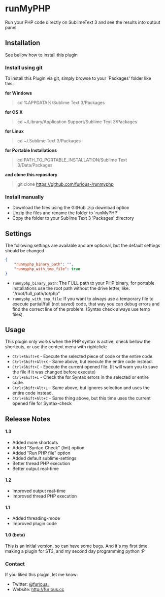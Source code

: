 # runMyPHP
Run your PHP code directly on SublimeText 3 and see the results into output panel

## Installation
See bellow how to install this plugin

### Install using git
To install this Plugin via git, simply browse to your 'Packages' folder like this:

**for Windows**
> cd %APPDATA%/Sublime Text 3/Packages

**for OS X**
> cd ~/Library/Application Support/Sublime Text 3/Packages

**for Linux**
> cd ~/.Sublime Text 3/Packages

**for Portable Installations**
> cd PATH_TO_PORTABLE_INSTALLATION/Sublime Text 3/Data/Packages

**and clone this repository**
> git clone https://github.com/furious-/runmyphp


### Install manually
* Download the files using the GitHub .zip download option
* Unzip the files and rename the folder to 'runMyPHP'
* Copy the folder to your Sublime Text 3 'Packages' directory

## Settings
The following settings are available and are optional, but the default settings should be changed
```json	
{
	"runmyphp_binary_path": "",
	"runmyphp_with_tmp_file": true
}
```
* `runmyphp_binary_path`: The FULL path to your PHP binary, for portable installations use the root path without the drive letter, like: "/root/full_path/to/php"
* `runmyphp_with_tmp_file`: If you want to always use a temporary file to execute partial/full (not saved) code, that way you can debug errors and find the correct line of the problem. (Syntax check always use temp files)

## Usage
This plugin only works when the PHP syntax is active, check bellow the shortcuts, or use the context menu with rightclick:

* `Ctrl+Shift+X` - Execute the selected piece of code or the entire code.
* `Ctrl+Shift+Alt+X` - Same above, but execute the entire code instead.
* `Ctrl+Shift+C` - Execute the current opened file. (It will warn you to save the file if it was changed before execute)
* `Ctrl+Shift+L` - Check the for Syntax errors in the selected or entire code.
* `Ctrl+Shift+Alt+L` - Same above, but ignores selection and uses the entire code instead.
* `Ctrl+Shift+Alt+C` - Same thing above, but this time uses the current opened file for Syntax-check

## Release Notes
#### 1.3
* Added more shortcuts
* Added "Syntax-Check" (lint) option
* Added "Run PHP file" option
* Added default sublime-settings
* Better thread PHP execution
* Better output real-time

#### 1.2
* Improved output real-time
* Improved thread PHP execution

#### 1.1
* Added threading-mode
* Improved plugin code

#### 1.0 (beta)
This is an initial version, so can have some bugs. And it's my first time making a plugin for ST3, and my second day programming python :P

### Contact
If you liked this plugin, let me know:

* Twitter: [@furious_](http://twitter.com/furious_)
* Website: http://furious.cc
